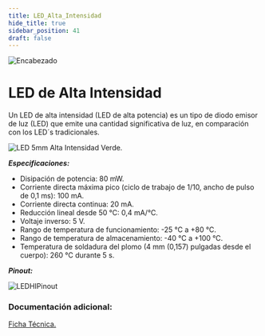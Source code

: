 ```yaml
---
title: LED_Alta_Intensidad
hide_title: true
sidebar_position: 41
draft: false
---
```

![Encabezado](https://firebasestorage.googleapis.com/v0/b/modulo-b3e1a.appspot.com/o/General%2Fimagenes%2Flogo%20sena%202.png?alt=media&token=f8400ade-f50e-4175-8ff1-d69a8bc9a180&_gl=1*1b8f15f*_ga*MTE3MTQwMjUxOS4xNjk2MjYzMDI3*_ga_CW55HF8NVT*MTY5NjI3NDM1NS4yLjEuMTY5NjI3NTE4My4zMS4wLjA.)

# **LED de Alta Intensidad**

Un LED de alta intensidad (LED de alta potencia) es un tipo de diodo emisor de luz (LED) que emite una cantidad significativa de luz, en comparación con los LED´s tradicionales.

![LED 5mm Alta Intensidad Verde.](https://firebasestorage.googleapis.com/v0/b/modulo-b3e1a.appspot.com/o/General%2Fimagenes%2Fled%205%20mm%20alta%20intensidad%20verde.png?alt=media&token=d1607456-2a87-4fce-9e6e-5d00fd3dc848&_gl=1*vcwnlq*_ga*MTE3MTQwMjUxOS4xNjk2MjYzMDI3*_ga_CW55HF8NVT*MTY5ODk1OTI0NC40LjEuMTY5ODk1OTY2OS41Mi4wLjA.)

***Especificaciones:***

- Disipación de potencia: 80 mW.
- Corriente directa máxima pico (ciclo de trabajo de 1/10, ancho de pulso de 0,1 ms): 100 mA.
- Corriente directa continua: 20 mA.
- Reducción lineal desde 50 °C: 0,4 mA/°C.
- Voltaje inverso: 5 V.
- Rango de temperatura de funcionamiento: -25 °C a +80 °C.
- Rango de temperatura de almacenamiento: -40 °C a +100 °C.
- Temperatura de soldadura del plomo (4 mm (0,157) pulgadas desde el cuerpo): 260 °C durante 5 s.

***Pinout:***

![LEDHIPinout](https://firebasestorage.googleapis.com/v0/b/modulo-b3e1a.appspot.com/o/General%2Fimagenes%2FRepositorio%2Fled-patillaje.webp?alt=media&token=9c89bf19-1a4e-40ba-8f0c-0a9a113ac37e)

### Documentación adicional:

[Ficha Técnica.](https://firebasestorage.googleapis.com/v0/b/modulo-b3e1a.appspot.com/o/General%2Fimagenes%2FRepositorio%2FLED%20FICHA%20TECNICA.pdf?alt=media&token=7687a4d6-a887-4a84-b1aa-91aeb92d2705)